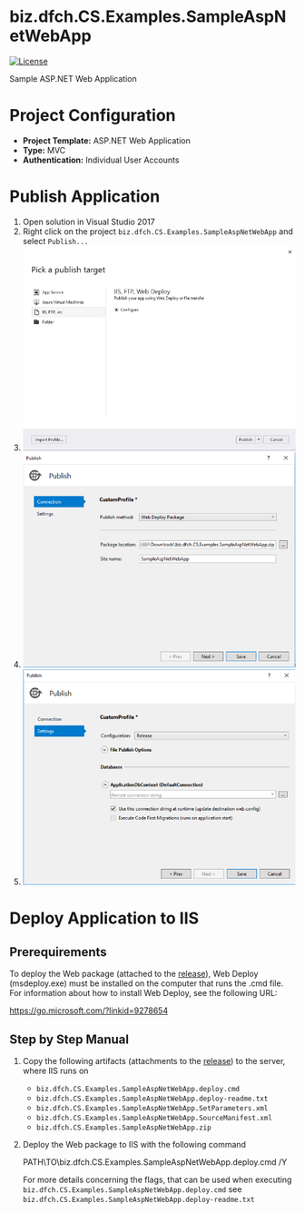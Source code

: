 # biz.dfch.CS.Examples.SampleAspNetWebApp
[![License](https://img.shields.io/badge/license-Apache%20License%202.0-blue.svg)](https://github.com/dfensgmbh/biz.dfch.CS.Examples.SampleAspNetWebApp/blob/master/LICENSE)

Sample ASP.NET Web Application

# Project Configuration
- **Project Template:** ASP.NET Web Application
- **Type:** MVC
- **Authentication:** Individual User Accounts

# Publish Application

1. Open solution in Visual Studio 2017
1. Right click on the project `biz.dfch.CS.Examples.SampleAspNetWebApp` and select `Publish...`
1. ![Publish Web Application](/media/publish-app-1.png?raw=true)
1. ![Publish Web Application](/media/publish-app-2.png?raw=true)
1. ![Publish Web Application](/media/publish-app-3.png?raw=true)

# Deploy Application to IIS

## Prerequirements
To deploy the Web package (attached to the [release](https://github.com/dfensgmbh/biz.dfch.CS.Examples.SampleAspNetWebApp/releases/tag/1.0.0)), Web Deploy (msdeploy.exe) must be installed on the computer that runs the .cmd file. For information about how to install Web Deploy, see the following URL:

https://go.microsoft.com/?linkid=9278654

## Step by Step Manual
1. Copy the following artifacts (attachments to the [release](https://github.com/dfensgmbh/biz.dfch.CS.Examples.SampleAspNetWebApp/releases/tag/1.0.0)) to the server, where IIS runs on
    - `biz.dfch.CS.Examples.SampleAspNetWebApp.deploy.cmd`
    - `biz.dfch.CS.Examples.SampleAspNetWebApp.deploy-readme.txt`
    - `biz.dfch.CS.Examples.SampleAspNetWebApp.SetParameters.xml`
    - `biz.dfch.CS.Examples.SampleAspNetWebApp.SourceManifest.xml`
    - `biz.dfch.CS.Examples.SampleAspNetWebApp.zip`
1. Deploy the Web package to IIS with the following command

    PATH\TO\biz.dfch.CS.Examples.SampleAspNetWebApp.deploy.cmd /Y

    For more details concerning the flags, that can be used when executing `biz.dfch.CS.Examples.SampleAspNetWebApp.deploy.cmd` see `biz.dfch.CS.Examples.SampleAspNetWebApp.deploy-readme.txt`
